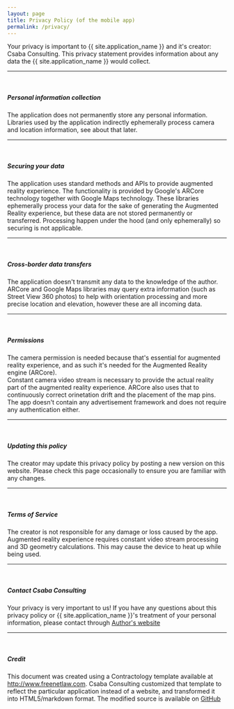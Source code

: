 ```yaml
---
layout: page
title: Privacy Policy (of the mobile app)
permalink: /privacy/
---
```

<div class="section">
  <div class="row">
    <div class="col s12">
      Your privacy is important to {{ site.application_name }} and it's creator:
      Csaba Consulting. This privacy statement provides information about any data
      the {{ site.application_name }} would collect.
    </div>
  </div>
</div>

<hr>
<br>

<div class="section">
  <h5>Personal information collection</h5>

  <div class="row">
    <div class="col s12">
      The application does not permanently store any personal information.
      Libraries used by the application indirectly ephemerally process camera and location information,
      see about that later.
    </div>
  </div>
</div>

<hr>
<br>

<div class="section">
  <h5>Securing your data</h5>

  <div class="row">
    <div class="col s12">
      The application uses standard methods and APIs to provide augmented reality experience.
      The functionality is provided by Google's ARCore technology together with Google Maps technology.
      These libraries ephemerally process your data for the sake of generating the Augmented Reality
      experience, but these data are not stored permanently or transferred. Processing happen under the hood
      (and only ephemerally) so securing is not applicable.
    </div>
  </div>
</div>

<hr>
<br>

<div class="section">
  <h5>Cross-border data transfers</h5>

  <div class="row">
    <div class="col s12">
      The application doesn't transmit any data to the knowledge of the author. ARCore and Google Maps
      libraries may query extra information (such as Street View 360 photos) to help with orientation
      processing and more precise location and elevation, however these are all incoming data.
    </div>
  </div>
</div>

<hr>
<br>

<div class="section">
  <h5>Permissions</h5>

  <div class="row">
    <div class="col s12">
      The camera permission is needed because that's essential for augmented reality experience,
      and as such it's needed for the Augmented Reality engine (ARCore).
    </div>
  </div>

  <div class="row">
    <div class="col s12">
      Constant camera video stream is necessary to provide the actual reality part of the
      augmented reality experience. ARCore also uses that to continuously correct orinetation drift
      and the placement of the map pins.
    </div>
  </div>

  <div class="row">
    <div class="col s12">
      The app doesn't contain any advertisement framework and does not require any authentication either.
    </div>
  </div>
</div>

<hr>
<br>

<div class="section">
  <h5>Updating this policy</h5>

  <div class="row">
    <div class="col s12">
      The creator may update this privacy policy by posting a new version on this website.
      Please check this page occasionally to ensure you are familiar with any changes.
    </div>
  </div>
</div>

<hr>
<br>

<div class="section">
  <h5>Terms of Service</h5>

  <div class="row">
    <div class="col s12">
      The creator is not responsible for any damage or loss caused by the app.
      Augmented reality experience requires constant video stream processing and 3D geometry calculations.
      This may cause the device to heat up while being used.
    </div>
  </div>
</div>

<hr>
<br>

<div class="section">
  <h5>Contact Csaba Consulting</h5>

  <div class="row">
    <div class="col s12">
      Your privacy is very important to us! If you have any questions about this privacy policy or {{ site.application_name }}'s treatment of your personal information, please contact through <a href="https://csaba.page/">Author's website</a>
    </div>
  </div>
</div>

<hr>
<br>

<div class="section">
  <h5>Credit</h5>

  <div class="row">
    <div class="col s12">
      This document was created using a Contractology template available at <a href="http://www.freenetlaw.com/">http://www.freenetlaw.com</a>.
      Csaba Consulting customized that template to reflect the particular application instead of a website,
      and transformed it into HTML5/markdown format. The modified source is available on 
      <a href="https://github.com/RecyclingTrashCans/RecyclingTrashCans.github.io/blob/master/privacy-statement.md">GitHub</a>
    </div>
  </div>
</div>
